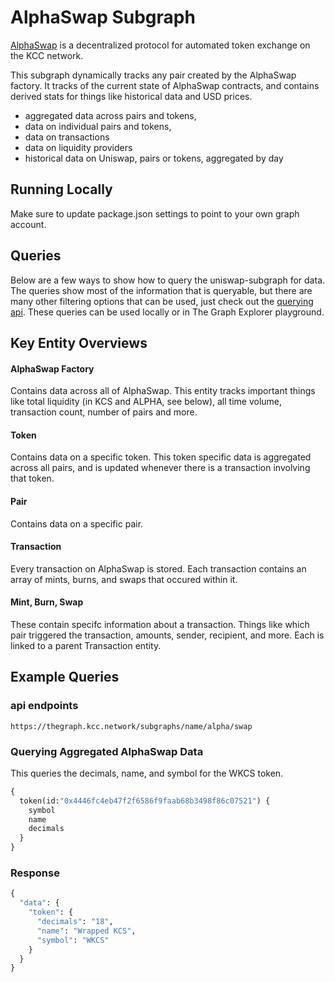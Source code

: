 # AlphaSwap Subgraph

[AlphaSwap](https://swap.alphadao.money/) is a decentralized protocol for automated token exchange on the KCC network.

This subgraph dynamically tracks any pair created by the AlphaSwap factory. It tracks of the current state of AlphaSwap contracts, and contains derived stats for things like historical data and USD prices.

- aggregated data across pairs and tokens,
- data on individual pairs and tokens,
- data on transactions
- data on liquidity providers
- historical data on Uniswap, pairs or tokens, aggregated by day

## Running Locally

Make sure to update package.json settings to point to your own graph account.

## Queries

Below are a few ways to show how to query the uniswap-subgraph for data. The queries show most of the information that is queryable, but there are many other filtering options that can be used, just check out the [querying api](https://thegraph.com/docs/graphql-api). These queries can be used locally or in The Graph Explorer playground.

## Key Entity Overviews

#### AlphaSwap Factory

Contains data across all of AlphaSwap. This entity tracks important things like total liquidity (in KCS and ALPHA, see below), all time volume, transaction count, number of pairs and more.

#### Token

Contains data on a specific token. This token specific data is aggregated across all pairs, and is updated whenever there is a transaction involving that token.

#### Pair

Contains data on a specific pair.

#### Transaction

Every transaction on AlphaSwap is stored. Each transaction contains an array of mints, burns, and swaps that occured within it.

#### Mint, Burn, Swap

These contain specifc information about a transaction. Things like which pair triggered the transaction, amounts, sender, recipient, and more. Each is linked to a parent Transaction entity.

## Example Queries

### api endpoints

`https://thegraph.kcc.network/subgraphs/name/alpha/swap`

### Querying Aggregated AlphaSwap Data

This queries the decimals, name, and symbol for the WKCS token.

```graphql
{
  token(id:"0x4446fc4eb47f2f6586f9faab68b3498f86c07521") {
    symbol
    name
    decimals
  }
}
```

### Response 

```graphql
{
  "data": {
    "token": {
      "decimals": "18",
      "name": "Wrapped KCS",
      "symbol": "WKCS"
    }
  }
}

```

